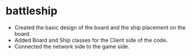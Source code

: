 # battleship
* Created the basic design of the board and the ship placement on the board.
* Added Board and Ship classes for the Client side of the code.
* Connected the network side to the game side.

